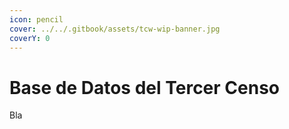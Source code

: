 ```yaml
---
icon: pencil
cover: ../../.gitbook/assets/tcw-wip-banner.jpg
coverY: 0
---
```


# Base de Datos del Tercer Censo

Bla
